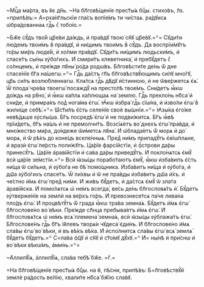 ~Мцⷭ҇а ма́рта, въ к҃є дн҃ь. ~На бл҃говѣ́щенїе прест҃ы́ѧ бцⷣы. стихо́въ, л҃ѕ. =припѣ́въ:= А҆=рха́нг҃льскїи гла́съ вопїе́мъ ти чи́стаѧ. ра́дꙋисѧ ѡ҆бра́дованнаѧ гдⷭ҇ь с̾ тобо́ю.=

~Бж҃е сꙋ́дъ тво́й цр҃е́ви да́ждь, и҆ пра́вдꙋ твою̀ сн҃ꙋ цр҃е́вꙋ.=꙳= Сꙋди́ти лю́демъ твои́мъ в̾ пра́вдꙋ, и҆ ни́щимъ твои́мъ в̾ сꙋ́дъ. Да воспрїи́мꙋтъ го́ры ми́ръ люде́й, и҆ хо́лми пра́вдꙋ. Сꙋди́тъ ни́щимъ людьски́мъ, и҆ спасе́тъ сы́ны ᲂу҆бо́гихъ. И҆ смири́тъ клеветника̀, и҆ пребꙋ́детъ с̾ со́лнцемъ, и҆ пре́жде лꙋны̀ ро́да родѡ́въ. Бл҃говѣсти́те де́нь ѿ́ дне спасе́нїе бг҃а на́шегѡ.=꙳= Гдⷭ҇ь да́стъ гл҃ъ бл҃говѣствꙋ́ющимъ си́лꙋ мно́гꙋ, цр҃ь си́лъ возлю́бленнагѡ. Клѧ́тсѧ гдⷭ҇ь дв҃дꙋ и҆́стинною, и҆ не ѿве́ржетсѧ є҆ѧ̀. Ѿ плода̀ чре́ва твоегѡ̀ посаждꙋ̀ на престо́лѣ твое́мъ. Сни́детъ ꙗ҆́кѡ до́ждь на рꙋно̀, и҆ ꙗ҆́кѡ ка́плѧ ка́плющаѧ на́ землю. Гдⷭ҇ь прекло́нь нб҃са̀ и҆ сни́де, и҆ примра́къ под̾ нога́ма є҆гѡ̀. Ꙗ҆́кѡ и҆збра̀ гдⷭ҇ь сїѡ́на, и҆ и҆зво́ли є҆гѡ̀ в̾ жили́ще себѣ̀.=꙳= Ѡ҆ст҃и́лъ є҆́сть селе́нїе своѐ вы́шнїи.=꙳= Ꙗ҆зы́ка є҆го́же невѣ́дѧше ᲂу҆слы́ша. Бг҃ъ посредѣ̀ є҆гѡ̀ и҆ не подви́житсѧ. Бг҃ъ ꙗ҆́вѣ прїи́детъ, бг҃ъ на́шъ и҆ не премолчи́тъ. Возсїѧ́етъ во́ днехъ є҆гѡ̀ пра́вда, и҆ мно́жество ми́ра, до́ндеже ѿи́метсѧ лꙋна̀. И҆ ѡ҆блада́етъ ѿ́ морѧ и҆ до́ морѧ, и҆ ѿ рѣ́къ до коне́цъ вселе́нныѧ. Пред̾ ни́мъ припадꙋ́тъ є҆ѳїѡ́плѧне, и҆ вразѝ є҆гѡ̀ пе́рсть поли́жꙋтъ. Ца́рїе фарсі́йстїи, и҆ ѻ҆́строви да́ры принесꙋ́тъ. Ца́рїе а҆раві́йстїи и҆ са́ва да́ры приведꙋ́тъ. И҆ покло́нѧтсѧ є҆мꙋ̀ всѝ ца́рїе зе́мстїи.=꙳= Всѝ ꙗ҆зы́цы порабо́таютъ є҆мꙋ̀, ꙗ҆́кѡ и҆зба́вилъ є҆́сть ни́ща ѿ си́льна, и҆ ᲂу҆бо́га не бѣ̀ помо́щника. И҆зба́витъ ни́ща и҆ ᲂу҆бо́га, и҆ дш҃а ᲂу҆бо́гихъ спасе́тъ. Ѿ ли́хвы и҆ ѿ не пра́вды и҆зба́витъ дш҃а и҆́хъ. и҆ че́стно и҆́мѧ є҆гѡ̀ пред̾ ни́ми. И҆ жи́въ бꙋ́детъ, и҆ да́стсѧ є҆мꙋ̀ ѿ зла́та а҆раві́йска. И҆ помо́лѧтсѧ ѡ҆ не́мъ всегда̀, ве́сь де́нь бл҃гословѧ́тъ и҆̀. Бꙋ́детъ ᲂу҆тверже́нїе на землѝ на ве́рхъ го́ръ. И҆ превознесе́тсѧ па́че лива́на пло́дъ є҆гѡ̀. И҆ процвѣтꙋ́тъ ѿ́ града ꙗ҆́кѡ тра́ва земна́ѧ. Бꙋ́детъ и҆́мѧ є҆гѡ̀ бл҃гослове́но во́ вѣки. Пре́жде сл҃нца пребыва́етъ и҆́мѧ є҆гѡ̀. И҆ бл҃гословѧ́тсѧ ѡ҆ не́мъ всѧ̀ племена̀ земна́ѧ, всѝ ꙗ҆зы́цы ᲂу҆блажа́тъ є҆гѡ̀. Бл҃гослове́нъ гдⷭ҇ь бг҃ъ і҆и҃левъ творѧ́и чꙋдеса̀ є҆ди́нъ. И҆ бл҃гослове́но и҆́мѧ сла́вы є҆гѡ̀ во́ вѣки, и҆ въ вѣ́къ вѣ́ка. И҆ и҆спо́лнитсѧ сла́вы є҆гѡ̀ всѧ̀ землѧ̀ бꙋ́детъ бꙋ́детъ.=꙳ С=ла́ва ѻ҆ц҃ꙋ и҆ сн҃ꙋ и҆ ст҃о́мꙋ дꙋ́хꙋ.=꙳ И҆= ны́нѣ и҆ при́снѡ и҆ во́ вѣки вѣкѡ́мъ, а҆ми́нь.=꙳=

~А҆ллилꙋ́їѧ, а҆ллилꙋ́їѧ, сла́ва тебѣ̀ бж҃е. =гⷤ.=

=На бл҃говѣ́щенїе прест҃ы́ѧ бцⷣы. на ѳ҃, пѣ́сни, припѣ́въ: Б=л҃говѣствꙋ́й землѐ ра́дость ве́лїю, хвали́те нб҃са̀ бж҃їю сла́вꙋ.

